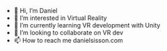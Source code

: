 - 👋 Hi, I’m Daniel
- 👀 I’m interested in Virtual Reality
- 🌱 I’m currently learning VR development with Unity
- 💞️ I’m looking to collaborate on VR dev
- 📫 How to reach me danielsisson.com

<!---
sissond/sissond is a ✨ special ✨ repository because its `README.md` (this file) appears on your GitHub profile.
You can click the Preview link to take a look at your changes.
--->
